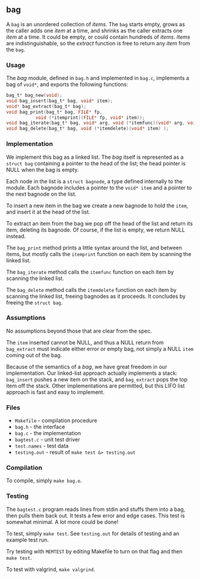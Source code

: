 ## bag

A `bag` is an unordered collection of _items_.
The `bag` starts empty, grows as the caller adds one _item_ at a time, and shrinks as the caller extracts one _item_ at a time.
It could be empty, or could contain hundreds of _items_.
_Items_ are indistinguishable, so the _extract_ function is free to return any _item_ from the `bag`.

### Usage

The *bag* module, defined in `bag.h` and implemented in `bag.c`, implements a bag of `void*`, and exports the following functions:

```c
bag_t* bag_new(void);
void bag_insert(bag_t* bag, void* item);
void* bag_extract(bag_t* bag);
void bag_print(bag_t* bag, FILE* fp, 
	       void (*itemprint)(FILE* fp, void* item));
void bag_iterate(bag_t* bag, void* arg, void (*itemfunc)(void* arg, void* item) );
void bag_delete(bag_t* bag, void (*itemdelete)(void* item) );
```

### Implementation

We implement this bag as a linked list.
The *bag* itself is represented as a `struct bag` containing a pointer to the head of the list; the head pointer is NULL when the bag is empty.

Each node in the list is a `struct bagnode`, a type defined internally to the module.
Each bagnode includes a pointer to the `void* item` and a pointer to the next bagnode on the list.

To insert a new item in the bag we create a new bagnode to hold the `item`, and insert it at the head of the list.

To extract an item from the bag we pop off the head of the list and return its item, deleting its bagnode.
Of course, if the list is empty, we return NULL instead.

The `bag_print` method prints a little syntax around the list, and between items, but mostly calls the `itemprint` function on each item by scanning the linked list.

The `bag_iterate` method calls the `itemfunc` function on each item by scanning the linked list.

The `bag_delete` method calls the `itemdelete` function on each item by scanning the linked list, freeing bagnodes as it proceeds.
It concludes by freeing the `struct bag`.

### Assumptions

No assumptions beyond those that are clear from the spec.

The `item` inserted cannot be NULL, and thus a NULL return from `bag_extract` must indicate either error or empty bag, not simply a NULL `item` coming out of the bag.

Because of the semantics of a *bag*, we have great freedom in our implementation.
Our linked-list approach actually implements a stack: `bag_insert` pushes a new item on the stack, and `bag_extract` pops the top item off the stack.
Other implementations are permitted, but this LIFO list approach is fast and easy to implement.

### Files

* `Makefile` - compilation procedure
* `bag.h` - the interface
* `bag.c` - the implementation
* `bagtest.c` - unit test driver
* `test.names` - test data
* `testing.out` - result of `make test &> testing.out`

### Compilation

To compile, simply `make bag.o`.

### Testing

The `bagtest.c` program reads lines from stdin and stuffs them into a bag, then pulls them back out.
It tests a few error and edge cases.
This test is somewhat minimal.
A lot more could be done!

To test, simply `make test`.
See `testing.out` for details of testing and an example test run.

Try testing with `MEMTEST` by editing Makefile to turn on that flag and then `make test`.

To test with valgrind, `make valgrind`.
